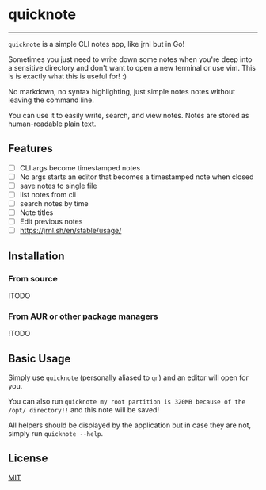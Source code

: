 # quicknote

---

`quicknote` is a simple CLI notes app, like jrnl but in Go!

Sometimes you just need to write down some notes when you're deep into
a sensitive directory and don't want to open a new terminal or use vim.
This is is exactly what this is useful for! :)

No markdown, no syntax highlighting, just simple notes notes without leaving the command line.

You can use it to easily write, search, and view notes. Notes are stored as human-readable plain text.

## Features

- [ ] CLI args become timestamped notes
- [ ] No args starts an editor that becomes a timestamped note when closed
- [ ] save notes to single file
- [ ] list notes from cli
- [ ] search notes by time
- [ ] Note titles
- [ ] Edit previous notes
- [ ] https://jrnl.sh/en/stable/usage/

## Installation

### From source

!TODO

### From AUR or other package managers

!TODO

## Basic Usage

Simply use `quicknote` (personally aliased to `qn`) and an editor will open for you.

You can also run `quicknote my root partition is 320MB because of the /opt/ directory!!` and this note will be saved!

All helpers should be displayed by the application but in case they are not, simply run `quicknote --help`.

## License

[MIT](/LICENSE)